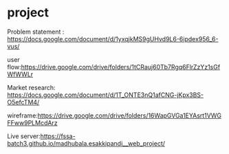 # project

Problem statement : https://docs.google.com/document/d/1yxqjkMS9gUHvd9L6-6ipdex956_6-vus/

user flow:https://drive.google.com/drive/folders/1tCRauj60Tb7Rgq6FlrZzYz1sGfWfWWLr

Market research: https://docs.google.com/document/d/1T_ONTE3nQ1afCNG-jKpx3BS-O5efcTM4/

wireframe:https://drive.google.com/drive/folders/16WapGVGa1EYAsrt1VWGFFww9PLMcdArz

Live server:https://fssa-batch3.github.io/madhubala.esakkipandi__web_project/
